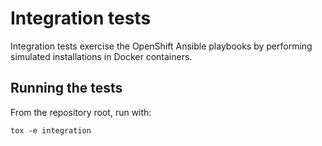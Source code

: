 # Integration tests

Integration tests exercise the OpenShift Ansible playbooks by performing
simulated installations in Docker containers.

## Running the tests

From the repository root, run with:

```
tox -e integration
```
